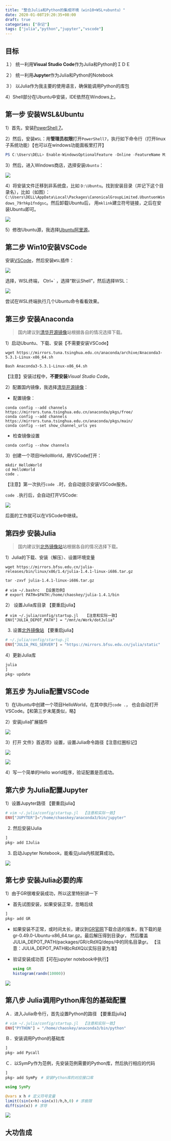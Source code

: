 ```yaml
---
title: "整合Julia和Python的集成环境（win10+WSL+ubuntu）"
date: 2020-01-08T19:20:35+08:00
draft: true
categories: ["杂记"]
tags: ["julia","python","jupyter","vscode"]
---
```




## 目标

１） 统一利用**Visual Studio Code**作为Julia和Python的ＩＤＥ

２） 统一利用**Jupyter**作为Julia和Python的Notebook

３） 以Julia作为我主要的使用语言，确保能调用Python的库包

4）Shell部分在Ubuntu中安装，IDE依然在Windows上。

<!--more-->

## 第一步 安装WSL&Ubuntu

1）首先，安装[PowerShell 7](https://github.com/PowerShell/PowerShell/releases/tag/v7.0.0)。

2）然后，安装`WSL`：用**管理员权限**打开`PowerShell7`，执行如下命令行（打开linux子系统功能）【也可以在windows功能面板里打开】

```powershell
PS C:\Users\DELL> Enable-WindowsOptionalFeature -Online -FeatureName Microsoft-Windows-Subsystem-Linux
```

3）然后，进入Windows商店，选择安装`Ubuntu`：

![](../images/0151.jpg)

4）将安装文件迁移到非系统盘，比如 `D:\Ubuntu`。找到安装目录（并记下这个目录名），比如（如图）：`C:\Users\DELL\AppData\Local\Packages\CanonicalGroupLimited.UbuntuonWindows_79rhkp1fndgsc`。然后卸载Ubuntu后，  用`mklink`建立符号链接，之后在安装Ubuntu即可。

![](../images/0152.jpg)

5）修改Ubuntu源，我选择[Ubuntu阿里源](https://developer.aliyun.com/mirror/ubuntu?spm=a2c6h.13651102.0.0.3e221b115YxiP0)。

## 第二步 Win10安装VSCode

安装[VSCode](https://code.visualstudio.com/)，然后安装`WSL`插件：

![](../images/0153.jpg)

选择，WSL终端， Ctrl+` ，选择“默认Shell”，然后选择WSL：

![](../images/0154.jpg)

尝试在WSL终端执行几个Ubuntu命令看看效果。

## 第三步 安装Anaconda

> 国内建议到[清华开源镜像](https://mirrors.tuna.tsinghua.edu.cn/anaconda/archive/)站根据各自的情况选择下载。
>

1）启动Ubuntu、下载、安装【不需要安装VSCode】

```
wget https://mirrors.tuna.tsinghua.edu.cn/anaconda/archive/Anaconda3-5.3.1-Linux-x86_64.sh

Bash Anaconda3-5.3.1-Linux-x86_64.sh
```

【注意】安装过程中，**不要安装**_Visual Studio Code_。

2）配置国内镜像，我选择[清华开源镜像](https://mirror.tuna.tsinghua.edu.cn/help/anaconda/)：

* 配置镜像：

```text
conda config --add channels https://mirrors.tuna.tsinghua.edu.cn/anaconda/pkgs/free/  
conda config --add channels https://mirrors.tuna.tsinghua.edu.cn/anaconda/pkgs/main/  
conda config --set show_channel_urls yes
```

* 检查镜像设置

```text
conda config --show channels
```

3）创建一个项目HelloWorld，用VSCode打开：

```
mkdir HelloWorld
cd HelloWorld
code .
```

【注意】第一次执行`code .`时，会自动提示安装VSCode服务。 

`code .`执行后，会自动打开VSCode:

![](../images/0155.jpg)

后面的工作就可以在VSCode中继续。

## 第四步 安装Julia

> 国内建议到[北外镜像站](https://mirrors.bfsu.edu.cn/help/julia/)站根据各自的情况选择下载。

1）Julia的下载、安装（解压）、设置环境变量

```
wget https://mirrors.bfsu.edu.cn/julia-releases/bin/linux/x86/1.4/julia-1.4.1-linux-i686.tar.gz

tar -zxvf julia-1.4.1-linux-i686.tar.gz

# vim ~/.bashrc  【设置范例】
# export PATH=$PATH:/home/chaoskey/julia-1.4.1/bin
```

2） 设置Julia库目录   【要重启julia】

```text
# vim ~/.julia/config/startup.jl   【注意和实际一致】
ENV["JULIA_DEPOT_PATH"] = "/mnt/e/Work/dotJulia"
```

3) 设置[北外镜像站](https://mirrors.bfsu.edu.cn/help/julia/)   【要重启julia】

```julia
# ~/.julia/config/startup.jl
ENV["JULIA_PKG_SERVER"] = "https://mirrors.bfsu.edu.cn/julia/static"
```

4）更新Julia库

```julia
julia
]
pkg> update
```

## 第五步 为Julia配置VSCode

1）在Ubuntu中创建一个项目HelloWorld，在其中执行`code .`， 也会自动打开VSCode。【和第三步末尾类似，略】

2）安装julia扩展插件

![](../images/0001.jpg)

3）打开 文件》首选项》设置，设置Julia命令路径【注意红圈标记】

![](../images/0013.jpg)

![](../images/0014.jpg)

4）写一个简单的Hello world程序，验证配置是否成功。

## 第六步 为Julia配置Jupyter

1）设置Jupyter路径 【要重启julia】

```julia
# vim ~/.julia/config/startup.jl  【注意和实际一致】
ENV["JUPYTER"]="/home/chaoskey/anaconda3/bin/jupyter"
```

2) 然后安装IJulia

```julia
]
pkg> add IJulia
```

3) 启动Jupyter Notebook，能看见julia内核就算成功。

![](../images/0004.jpg)

## 第七步 安装Julia必要的库

1）由于GR很难安装成功，所以这里特别讲一下

* 首先试图安装，如果安装正常，忽略后续

```julia
]
pkg> add GR
```

* 如果安装不正常，或时间太长，建议到[GR官网](https://gr-framework.org/downloads/)下载合适的版本，我下载的是gr-0.49.0-Ubuntu-x86_64.tar.gz。最后解压得到目录gr， 然后覆盖JULIA\_DEPOT\_PATH/packages/GR/cRdXQ/deps/中的同名目录gr。 【注意：JULIA\_DEPOT\_PATH和cRdXQ以实际目录为准】
* 验证安装成功否【可在jupyter notebook中执行】

  ```julia
  using GR
  histogram(randn(10000))
  ```

![](../images/0156.jpg)

## 第八步 Julia调用Python库包的基础配置

Ａ．进入Julia命令行，首先设置Python的路径 【要重启julia】

```julia
# vim ~/.julia/config/startup.jl  【注意和实际一致】
ENV["PYTHON"] = "/home/chaoskey/anaconda3/bin/python"
```

Ｂ．安装调用Python的基础库

```julia
]
pkg> add Pycall
```

Ｃ．以SymPy作为范例，先安装范例需要的Python库，然后执行相应的代码

```julia
]
pkg> add SymPy　# 安装Python库的对应接口库

using SymPy

@vars x h # 定义符号变量
limit((sin(x+h)-sin(x))/h,h,0) # 求极限
diff(sin(x)) # 求导
```

![](../images/0005.jpg)

## 大功告成





